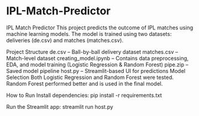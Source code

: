 # IPL-Match-Predictor
IPL Match Predictor
This project predicts the outcome of IPL matches using machine learning models. The model is trained using two datasets: deliveries (de.csv) and matches (matches.csv).

Project Structure
de.csv – Ball-by-ball delivery dataset
matches.csv – Match-level dataset
creating_model.ipynb – Contains data preprocessing, EDA, and model training (Logistic Regression & Random Forest)
pipe.zip – Saved model pipeline
host.py – Streamlit-based UI for predictions
Model Selection
Both Logistic Regression and Random Forest were tested. Random Forest performed better and is used in the final model.

How to Run
Install dependencies:
pip install -r requirements.txt

Run the Streamlit app:
streamlit run host.py

